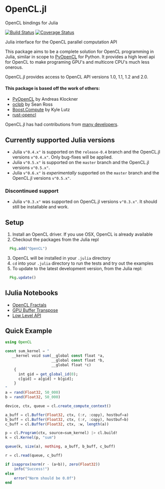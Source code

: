 # OpenCL.jl

OpenCL bindings for Julia

[![Build Status](https://travis-ci.org/JuliaGPU/OpenCL.jl.svg?branch=master)](https://travis-ci.org/JuliaGPU/OpenCL.jl?branch=master)
[![Coverage Status](https://img.shields.io/coveralls/JuliaGPU/OpenCL.jl.png)](https://coveralls.io/r/JuliaGPU/OpenCL.jl?branch=master)

Julia interface for the OpenCL parallel computation API

This package aims to be a complete solution for OpenCL programming in Julia, similar in scope to [PyOpenCL] for Python.
It provides a high level api for OpenCL to make programing GPU's and multicore CPU's much less onerous.

OpenCL.jl provides access to OpenCL API versions 1.0, 1.1, 1.2 and 2.0.

#### This package is based off the work of others:
  * [PyOpenCL] by Andreas Klockner
  * [oclpb]    by Sean Ross
  * [Boost.Compute] by Kyle Lutz
  * [rust-opencl]

[PyOpenCL]: http://mathema.tician.de/software/pyopencl/
[oclpb]: https://github.com/srossross/oclpb
[Boost.Compute]:https://github.com/kylelutz/compute
[rust-opencl]: https://github.com/luqmana/rust-opencl

OpenCL.jl has had contributions from [many developers](https://github.com/JuliaGPU/OpenCL.jl/graphs/contributors).

## Currently supported Julia versions
- Julia `v"0.4.x"` is supported on the `release-0.4` branch and the OpenCL.jl versions `v"0.4.x"`. Only bug-fixes will be applied.
- Julia `v"0.5.x"` is supported on the `master` branch and the OpenCL.jl versions `v"0.5.x"`.
- Julia `v"0.6.x"` is *experimentally* supported on the `master` branch and the OpenCL.jl versions `v"0.5.x"`.

### Discontinued support
- Julia `v"0.3.x"` was supported on OpenCL.jl versions `v"0.3.x"`. It should still be installable and work.

## Setup
1. Install an OpenCL driver. If you use OSX, OpenCL is already available
2. Checkout the packages from the Julia repl

```julia
  Pkg.add("OpenCL")
```

3. OpenCL will be installed in your ``.julia`` directory
4. ``cd`` into your ``.julia`` directory to run the tests and try out the examples
5. To update to the latest development version, from the Julia repl:

```julia
  Pkg.update()
```

## IJulia Notebooks
  * [OpenCL Fractals]
  * [GPU Buffer Transpose]
  * [Low Level API]

[OpenCL Fractals]:http://nbviewer.ipython.org/7517923
[GPU Buffer Transpose]:http://nbviewer.ipython.org/7517952
[Low Level API]:http://nbviewer.ipython.org/7452048

## Quick Example

```julia
using OpenCL

const sum_kernel = "
   __kernel void sum(__global const float *a,
                     __global const float *b,
                     __global float *c)
    {
      int gid = get_global_id(0);
      c[gid] = a[gid] + b[gid];
    }
"
a = rand(Float32, 50_000)
b = rand(Float32, 50_000)

device, ctx, queue = cl.create_compute_context()

a_buff = cl.Buffer(Float32, ctx, (:r, :copy), hostbuf=a)
b_buff = cl.Buffer(Float32, ctx, (:r, :copy), hostbuf=b)
c_buff = cl.Buffer(Float32, ctx, :w, length(a))

p = cl.Program(ctx, source=sum_kernel) |> cl.build!
k = cl.Kernel(p, "sum")

queue(k, size(a), nothing, a_buff, b_buff, c_buff)

r = cl.read(queue, c_buff)

if isapprox(norm(r - (a+b)), zero(Float32))
    info("Success!")
else
    error("Norm should be 0.0f")
end
```
